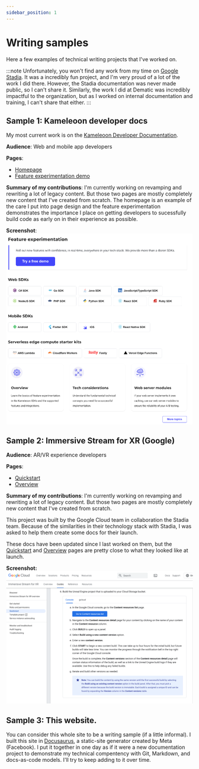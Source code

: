 ```yaml
---
sidebar_position: 1
---
```


# Writing samples

Here a few examples of technical writing projects that I've worked on.

:::note
Unfortunately, you won't find any work from my time on [Google Stadia](https://stadia.google.com/gg/). It was a incredibly fun project, and I'm very proud of a lot of the work I did there. However, the Stadia documentation was never made public, so I can't share it. Similarly, the work I did at Dematic was incredibly impactful to the organization, but as I worked on internal documentation and training, I can't share that either. 
:::

## Sample 1: Kameleoon developer docs

My most current work is on the [Kameleoon Developer Documentation](https://developers.kameleoon.com/).

**Audience**: Web and mobile app developers 

**Pages**: 
* [Homepage](https://developers.kameleoon.com/) 
* [Feature experimentation demo](https://developers.kameleoon.com/feature-management-and-experimentation/demo-feature-experimentation)

**Summary of my contributions**:  I'm currently working on revamping and rewriting a lot of legacy content. But those two pages are mostly completely new content that I've created from scratch.  The homepage is an example of the care I put into page design and the feature experimentation demonstrates the importance I place on getting developers to sucessfully build code as early on in their experience as possible.

**Screenshot**:
![Kameleoon dev docs](./images/kam.png)

## Sample 2: Immersive Stream for XR (Google)

**Audience**: AR/VR experience developers 

**Pages**: 
* [Quickstart](https://cloud.google.com/immersive-stream/xr/docs/quickstart) 
* [Overview](https://cloud.google.com/immersive-stream/xr/docs/concept)

**Summary of my contributions**:  I'm currently working on revamping and rewriting a lot of legacy content. But those two pages are mostly completely new content that I've created from scratch. 

This project was built by the Google Cloud team in collaboration the Stadia team. Because of the similarities in their technology stack with Stadia, I was asked to help them create some docs for their launch. 

These docs have been updated since I last worked on them, but the [Quickstart](https://cloud.google.com/immersive-stream/xr/docs/quickstart) and [Overview](https://cloud.google.com/immersive-stream/xr/docs/concept) pages are pretty close to what they looked like at launch. 

**Screenshot:**
![Immersive Stream](./images/goog.png)

## Sample 3: This website. 

You can consider this whole site to be a writing sample (if a little informal). I built this site in [Docusaurus](https://docusaurus.io/), a static-site generator created by Meta (Facebook). I put it together in one day as if it were a new documentation project to demonstrate my technical compentency with Git, Markdown, and docs-as-code models. I'll try to keep adding to it over time. 

